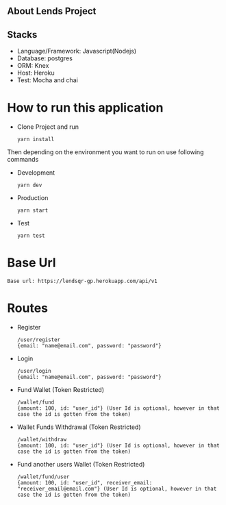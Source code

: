 ## About Lends Project

## Stacks
 - Language/Framework: Javascript(Nodejs)
 - Database: postgres
 - ORM: Knex
 - Host: Heroku
 - Test: Mocha and chai
 
# How to run this application

- Clone Project and run
    ```
    yarn install
    ```
Then depending on the environment you want to run on use following commands

 - Development 
    ```
    yarn dev
    ```
 - Production 
    ```
    yarn start
    ```
 - Test 
    ```
    yarn test
    ```

# Base Url
```
Base url: https://lendsqr-gp.herokuapp.com/api/v1
```

# Routes

 - Register
    ```
    /user/register
    {email: "name@email.com", password: "password"}
    ```
 - Login
    ```
    /user/login
    {email: "name@email.com", password: "password"}
    ```
 - Fund Wallet (Token Restricted)
    ```
    /wallet/fund
    {amount: 100, id: "user_id"} (User Id is optional, however in that case the id is gotten from the token)
    ```
 - Wallet Funds Withdrawal (Token Restricted)
    ```
    /wallet/withdraw
    {amount: 100, id: "user_id"} (User Id is optional, however in that case the id is gotten from the token)
    ```
 - Fund another users Wallet (Token Restricted)
    ```
    /wallet/fund/user
    {amount: 100, id: "user_id", receiver_email: "receiver_email@email.com"} (User Id is optional, however in that case the id is gotten from the token)
    ```


